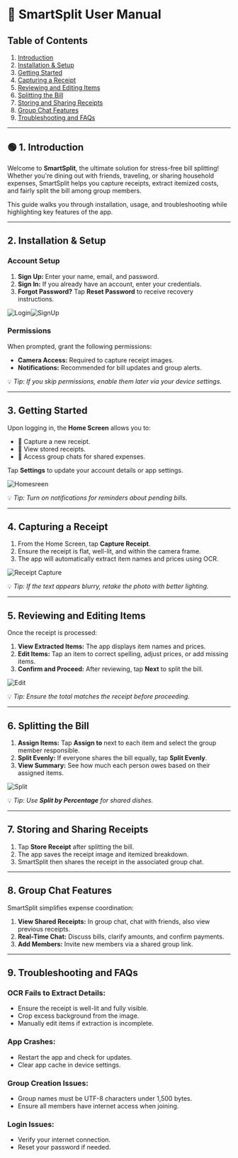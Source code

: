 # 📖 **SmartSplit User Manual**

##  **Table of Contents**
1. [Introduction](#1-introduction)
2. [Installation & Setup](#2-installation--setup)
3. [Getting Started](#3-getting-started)
4. [Capturing a Receipt](#4-capturing-a-receipt)
5. [Reviewing and Editing Items](#5-reviewing-and-editing-items)
6. [Splitting the Bill](#6-splitting-the-bill)
7. [Storing and Sharing Receipts](#7-storing-and-sharing-receipts)
8. [Group Chat Features](#8-group-chat-features)
9. [Troubleshooting and FAQs](#9-troubleshooting-and-faqs)

---

## 🟢 **1. Introduction**
Welcome to **SmartSplit**, the ultimate solution for stress-free bill splitting! Whether you're dining out with friends, traveling, or sharing household expenses, SmartSplit helps you capture receipts, extract itemized costs, and fairly split the bill among group members.

This guide walks you through installation, usage, and troubleshooting while highlighting key features of the app.

---

## **2. Installation & Setup**


### **Account Setup**
1. **Sign Up:** Enter your name, email, and password.
2. **Sign In:** If you already have an account, enter your credentials.
3. **Forgot Password?** Tap **Reset Password** to receive recovery instructions.

![Login](Screenshots/Screenshot3.png)![SignUp](Screenshots/Screenshot4.png)
###  **Permissions**
When prompted, grant the following permissions:
- **Camera Access:** Required to capture receipt images.
- **Notifications:** Recommended for bill updates and group alerts.

💡 *Tip: If you skip permissions, enable them later via your device settings.*

---

##  **3. Getting Started**
Upon logging in, the **Home Screen** allows you to:
- 📸 Capture a new receipt.
- 📂 View stored receipts.
- 💬 Access group chats for shared expenses.

Tap **Settings** to update your account details or app settings.

![Homesreen](Screenshots/Screenshot5.png)

💡 *Tip: Turn on notifications for reminders about pending bills.*

---

##  **4. Capturing a Receipt**
1. From the Home Screen, tap **Capture Receipt**.
2. Ensure the receipt is flat, well-lit, and within the camera frame.
3. The app will automatically extract item names and prices using OCR.

![Receipt Capture](Screenshots/Screenshot6.png)

💡 *Tip: If the text appears blurry, retake the photo with better lighting.*

---

##  **5. Reviewing and Editing Items**
Once the receipt is processed:
1. **View Extracted Items:** The app displays item names and prices.
2. **Edit Items:** Tap an item to correct spelling, adjust prices, or add missing items.
3. **Confirm and Proceed:** After reviewing, tap **Next** to split the bill.

![Edit](Screenshots/Screenshot7.png)

💡 *Tip: Ensure the total matches the receipt before proceeding.*

---

##  **6. Splitting the Bill**
1. **Assign Items:** Tap **Assign to** next to each item and select the group member responsible.
2. **Split Evenly:** If everyone shares the bill equally, tap **Split Evenly**.
3. **View Summary:** See how much each person owes based on their assigned items.

![Split](Screenshots/Screenshot8.png)

💡 *Tip: Use **Split by Percentage** for shared dishes.*

---

##  **7. Storing and Sharing Receipts**
1. Tap **Store Receipt** after splitting the bill.
2. The app saves the receipt image and itemized breakdown.
3. SmartSplit then shares the receipt in the associated group chat.




---

##  **8. Group Chat Features**
SmartSplit simplifies expense coordination:
1. **View Shared Receipts:** In group chat, chat with friends, also view previous receipts.
2. **Real-Time Chat:** Discuss bills, clarify amounts, and confirm payments.
3. **Add Members:** Invite new members via a shared group link.


---

##  **9. Troubleshooting and FAQs**

###  **OCR Fails to Extract Details:**
- Ensure the receipt is well-lit and fully visible.
- Crop excess background from the image.
- Manually edit items if extraction is incomplete.

###  **App Crashes:**
- Restart the app and check for updates.
- Clear app cache in device settings.

###  **Group Creation Issues:**
- Group names must be UTF-8 characters under 1,500 bytes.
- Ensure all members have internet access when joining.

###  **Login Issues:**
- Verify your internet connection.
- Reset your password if needed.

